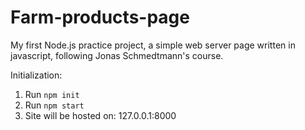 # Farm-products-page
My first Node.js practice project, a simple web server page written in javascript, following Jonas Schmedtmann's course.

Initialization:
1. Run `npm init`
2. Run `npm start`
3. Site will be hosted on: 127.0.0.1:8000
